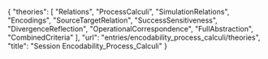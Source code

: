 {
    "theories": [
        "Relations",
        "ProcessCalculi",
        "SimulationRelations",
        "Encodings",
        "SourceTargetRelation",
        "SuccessSensitiveness",
        "DivergenceReflection",
        "OperationalCorrespondence",
        "FullAbstraction",
        "CombinedCriteria"
    ],
    "url": "entries/encodability_process_calculi/theories",
    "title": "Session Encodability_Process_Calculi"
}